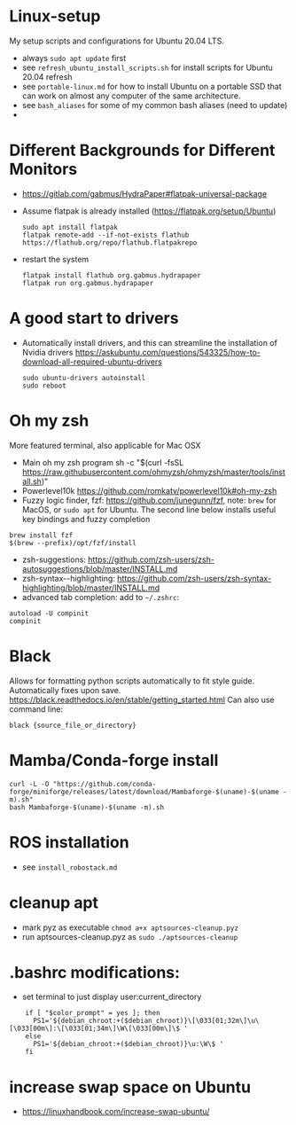 # Linux-setup
My setup scripts and configurations for Ubuntu 20.04 LTS.

- always `sudo apt update` first
- see `refresh_ubuntu_install_scripts.sh` for install scripts for Ubuntu 20.04 refresh
- see `portable-linux.md` for how to install Ubuntu on a portable SSD that can work on almost any computer of the same architecture.
- see `bash_aliases` for some of my common bash aliases (need to update)
- 
# Different Backgrounds for Different Monitors

- https://gitlab.com/gabmus/HydraPaper#flatpak-universal-package
- Assume flatpak is already installed (https://flatpak.org/setup/Ubuntu)
  
      sudo apt install flatpak
      flatpak remote-add --if-not-exists flathub https://flathub.org/repo/flathub.flatpakrepo
    
- restart the system
    
      flatpak install flathub org.gabmus.hydrapaper
      flatpak run org.gabmus.hydrapaper
    
# A good start to drivers

- Automatically install drivers, and this can streamline the installation of Nvidia drivers https://askubuntu.com/questions/543325/how-to-download-all-required-ubuntu-drivers
      
      sudo ubuntu-drivers autoinstall
      sudo reboot


# Oh my zsh
More featured terminal, also applicable for Mac OSX
- Main oh my zsh program sh -c "$(curl -fsSL https://raw.githubusercontent.com/ohmyzsh/ohmyzsh/master/tools/install.sh)"
- Powerlevel10k https://github.com/romkatv/powerlevel10k#oh-my-zsh
- Fuzzy logic finder, fzf: https://github.com/junegunn/fzf, note: `brew` for MacOS, or `sudo apt` for Ubuntu. The second line below installs useful key bindings and fuzzy completion
```
brew install fzf
$(brew --prefix)/opt/fzf/install
```
- zsh-suggestions: https://github.com/zsh-users/zsh-autosuggestions/blob/master/INSTALL.md
- zsh-syntax--highlighting: https://github.com/zsh-users/zsh-syntax-highlighting/blob/master/INSTALL.md
- advanced tab completion: add to `~/.zshrc`:
```
autoload -U compinit
compinit
```

# Black
Allows for formatting python scripts automatically to fit style guide. Automatically fixes upon save. 
https://black.readthedocs.io/en/stable/getting_started.html
Can also use command line:
```
black {source_file_or_directory}
```
# Mamba/Conda-forge install
```
curl -L -O "https://github.com/conda-forge/miniforge/releases/latest/download/Mambaforge-$(uname)-$(uname -m).sh"
bash Mambaforge-$(uname)-$(uname -m).sh
```

# ROS installation
- see `install_robostack.md`

# cleanup apt
- mark pyz as executable `chmod a+x aptsources-cleanup.pyz`
- run aptsources-cleanup.pyz as `sudo ./aptsources-cleanup`

# .bashrc modifications:
- set terminal to just display user:current_directory
```
    if [ "$color_prompt" = yes ]; then
      PS1='${debian_chroot:+($debian_chroot)}\[\033[01;32m\]\u\[\033[00m\]:\[\033[01;34m\]\W\[\033[00m\]\$ '
    else
      PS1='${debian_chroot:+($debian_chroot)}\u:\W\$ '
    fi
```

# increase swap space on Ubuntu
- https://linuxhandbook.com/increase-swap-ubuntu/
